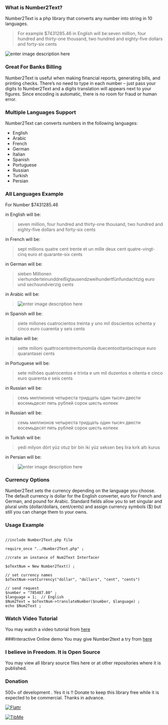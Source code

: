 ### What is Number2Text?
Number2Text is a php library that converts any number into string in 10 languages.
>For example $7431285.46 in English will be:seven million, four hundred and thirty-one thousand, two hundred and eighty-five dollars and forty-six cents

![enter image description here](http://egy1st.com/myhub/images/number2text.gif)

### Great For Banks Billing
Number2Text is useful when making financial reports, generating bills, and printing checks. There’s no need to type in each number – just pass your digits to Number2Text and a digits translation will appears next to your figures. Since encoding is automatic, there is no room for fraud or human error.

### Multiple Languages Support
Number2Text can converts numbers in the following languages:
* English
* Arabic
* French
* German
* Italian
* Spanish
* Portuguese
* Russian
* Turkish
* Persian

### All Languages Example

For Number $7431285.46

in English will be:
> seven million, four hundred and thirty-one thousand, two hundred and eighty-five dollars and forty-six cents

in French will be:
> sept millions quatre cent trente et un mille deux cent quatre-vingt-cinq euro et quarante-six cents

in German will be:
> sieben Millionen vierhunderteinunddreißigtausendzweihundertfünfundachtzig euro und sechsundvierzig cents

in Arabic will be:
> ![enter image description here](http://egy1st.com/myhub/images/num2text_arabic.jpg)

in Spanish will be:
> siete millones cuatrocientos treinta y uno mil doscientos ochenta y cinco euro cuarenta y seis cents

in Italian will be:
> sette milioni quattrocentotrentunomila duecentoottantacinque euro quarantasei cents

in Portuguese will be:
> sete milhões quatrocentos e trinta e um mil duzentos e oitenta e cinco euro quarenta e seis cents

in Russian will be:
> семь миллионов четыреста тридцать один тысяч двести восемьдесят пять рублей сорок шесть копеек

in Russian will be:
> семь миллионов четыреста тридцать один тысяч двести восемьдесят пять рублей сорок шесть копеек

in Turkish will be:
> yedi milyon dört yüz otuz bir bin iki yüz seksen beş lira kırk altı kurus

in Persian will be:
> ![enter image description here](http://egy1st.com/myhub/images/num2text_persian.png)

### Currency Options
Number2Text sets the currency depending on the language you choose. The default currency is dollar for the English converter, euro for French and German, and pound for Arabic. Standard fields allow you to set singular and plural units (dollar/dollars, cent/cents) and assign currency symbols ($) but still you can change them to your owns.

### Usage Example
<pre><code>
//include Number2Text.php file

require_once "../Number2Text.php" ; 

//crate an instance of Num2Text Interfacer

$oTextNum = New Number2Text() ;

// set currency names
$oTextNum->setCurrency("dollar", "dollars", "cent", "cents")

// send request
$number = "785487.80" ;
$language = 1;  // English
$Num2Text = $oTextNum->translateNumber($number, $language) ;
echo $Num2Text ;
</code></pre>


### Watch Video Tutorial
You may watch a video tutorial from [here](https://vimeo.com/87768516)

###Interactive Online demo
You may give Number2text a try from [here](http://demo.egy1st.com/num2text/)

### I believe in Freedom. It is Open Source
You may view all library source files here or at other repositories where it is published.

### Donation
500+ of development . Yes it is !!
Donate to keep this library free while it is expected to be commercial. Thanks in advance.

[![Flattr](http://button.flattr.com/flattr-badge-large.png)](https://flattr.com/submit/auto?fid=w7r2ev&url=http%3A%2F%2Fegy1st.com)

[![TibMe](http//egy1st.com/myhub/images/tib-btn.png)](https://tib.me/mytibs9YhLYtrVhQkmTdbDS51H54WyrxTx)
